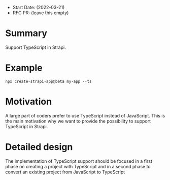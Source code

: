 - Start Date: (2022-03-21)
- RFC PR: (leave this empty)

# Summary

Support TypeScript in Strapi.

# Example

```
npx create-strapi-app@beta my-app --ts
```

# Motivation

A large part of coders prefer to use TypeScript instead of JavaScript. This is the main motivation why we want to provide the possibility to support TypeScript in Strapi.

# Detailed design

The implementation of TypeScript support should be focused in a first phase on creating a project with TypeScript and in a second phase to convert an existing project from JavaScript to TypeScript


